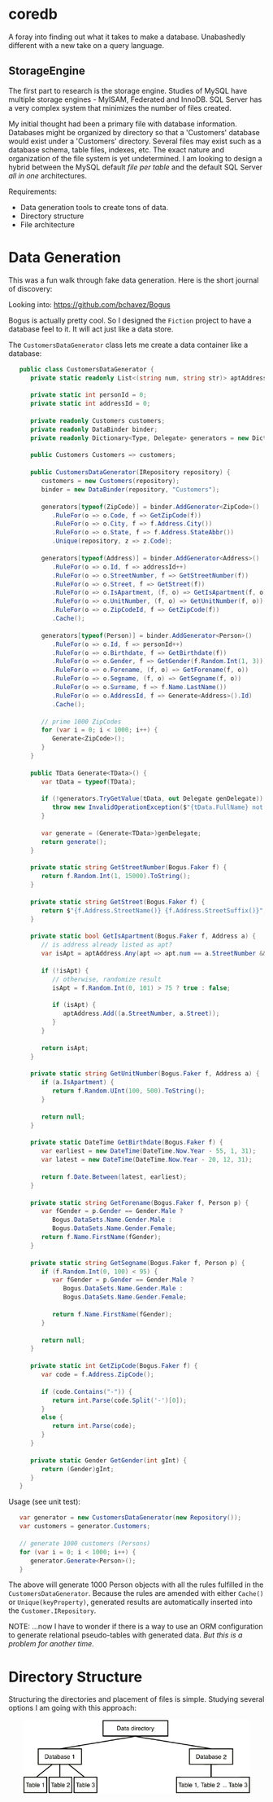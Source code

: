 # coredb
A foray into finding out what it takes to make a database. Unabashedly different with a new take on a query language.

## StorageEngine
The first part to research is the storage engine. Studies of MySQL have multiple storage engines - MyISAM, Federated and InnoDB. SQL Server has a very complex system that minimizes the number of files created.

My initial thought had been a primary file with database information. Databases might be organized by directory so that a 'Customers' database would exist under a 'Customers' directory. Several files may exist 
such as a database schema, table files, indexes, etc. The exact nature and organization of the file system is yet undetermined. I am looking to design a hybrid between the MySQL default _file per table_ and the 
default SQL Server _all in one_ architectures.

Requirements:
* Data generation tools to create tons of data.  
* Directory structure
* File architecture

# Data Generation  
This was a fun walk through fake data generation. Here is the short journal of discovery:

  Looking into: https://github.com/bchavez/Bogus

  Bogus is actually pretty cool. So I designed the `Fiction` project to have a database feel to it. It will act just like a data store.

The `CustomersDataGenerator` class lets me create a data container like a database:  
``` c#
   public class CustomersDataGenerator {
      private static readonly List<(string num, string str)> aptAddress = new List<(string num, string str)>();

      private static int personId = 0;
      private static int addressId = 0;
      
      private readonly Customers customers;
      private readonly DataBinder binder;
      private readonly Dictionary<Type, Delegate> generators = new Dictionary<Type, Delegate>();

      public Customers Customers => customers;

      public CustomersDataGenerator(IRepository repository) {
         customers = new Customers(repository);
         binder = new DataBinder(repository, "Customers");

         generators[typeof(ZipCode)] = binder.AddGenerator<ZipCode>()
            .RuleFor(o => o.Code, f => GetZipCode(f))
            .RuleFor(o => o.City, f => f.Address.City())
            .RuleFor(o => o.State, f => f.Address.StateAbbr())
            .Unique(repository, z => z.Code);

         generators[typeof(Address)] = binder.AddGenerator<Address>()
            .RuleFor(o => o.Id, f => addressId++)
            .RuleFor(o => o.StreetNumber, f => GetStreetNumber(f))
            .RuleFor(o => o.Street, f => GetStreet(f))
            .RuleFor(o => o.IsApartment, (f, o) => GetIsApartment(f, o))
            .RuleFor(o => o.UnitNumber, (f, o) => GetUnitNumber(f, o))
            .RuleFor(o => o.ZipCodeId, f => GetZipCode(f))
            .Cache();

         generators[typeof(Person)] = binder.AddGenerator<Person>()
            .RuleFor(o => o.Id, f => personId++)
            .RuleFor(o => o.Birthdate, f => GetBirthdate(f))
            .RuleFor(o => o.Gender, f => GetGender(f.Random.Int(1, 3)))
            .RuleFor(o => o.Forename, (f, o) => GetForename(f, o))
            .RuleFor(o => o.Segname, (f, o) => GetSegname(f, o))
            .RuleFor(o => o.Surname, f => f.Name.LastName())
            .RuleFor(o => o.AddressId, f => Generate<Address>().Id)
            .Cache();

         // prime 1000 ZipCodes
         for (var i = 0; i < 1000; i++) {
            Generate<ZipCode>();
         }
      }

      public TData Generate<TData>() {
         var tData = typeof(TData);

         if (!generators.TryGetValue(tData, out Delegate genDelegate)) {
            throw new InvalidOperationException($"{tData.FullName} not recognized");
         }

         var generate = (Generate<TData>)genDelegate;
         return generate();
      }
      
      private static string GetStreetNumber(Bogus.Faker f) {
         return f.Random.Int(1, 15000).ToString();
      }

      private static string GetStreet(Bogus.Faker f) {
         return $"{f.Address.StreetName()} {f.Address.StreetSuffix()}";
      }

      private static bool GetIsApartment(Bogus.Faker f, Address a) {
         // is address already listed as apt?
         var isApt = aptAddress.Any(apt => apt.num == a.StreetNumber && apt.str == a.Street);

         if (!isApt) {
            // otherwise, randomize result
            isApt = f.Random.Int(0, 101) > 75 ? true : false;

            if (isApt) {
               aptAddress.Add((a.StreetNumber, a.Street));
            }
         }

         return isApt;
      }

      private static string GetUnitNumber(Bogus.Faker f, Address a) {
         if (a.IsApartment) {
            return f.Random.UInt(100, 500).ToString();
         }

         return null;
      }

      private static DateTime GetBirthdate(Bogus.Faker f) {
         var earliest = new DateTime(DateTime.Now.Year - 55, 1, 31);
         var latest = new DateTime(DateTime.Now.Year - 20, 12, 31);

         return f.Date.Between(latest, earliest);
      }

      private static string GetForename(Bogus.Faker f, Person p) {
         var fGender = p.Gender == Gender.Male ?
            Bogus.DataSets.Name.Gender.Male :
            Bogus.DataSets.Name.Gender.Female;
         return f.Name.FirstName(fGender);
      }

      private static string GetSegname(Bogus.Faker f, Person p) {
         if (f.Random.Int(0, 100) < 95) {
            var fGender = p.Gender == Gender.Male ?
               Bogus.DataSets.Name.Gender.Male :
               Bogus.DataSets.Name.Gender.Female;

            return f.Name.FirstName(fGender);
         }

         return null;
      }

      private static int GetZipCode(Bogus.Faker f) {
         var code = f.Address.ZipCode();

         if (code.Contains("-")) {
            return int.Parse(code.Split('-')[0]);
         }
         else {
            return int.Parse(code);
         }
      }

      private static Gender GetGender(int gInt) {
         return (Gender)gInt;
      }
   }
```

Usage (see unit test):
``` c#
   var generator = new CustomersDataGenerator(new Repository());
   var customers = generator.Customers;

   // generate 1000 customers (Persons)
   for (var i = 0; i < 1000; i++) {
      generator.Generate<Person>();
   }
```

The above will generate 1000 Person objects with all the rules fulfilled in the `CustomersDataGenerator`. Because the rules are amended with either `Cache()` or `Unique(keyProperty)`, generated 
results are automatically inserted into the `Customer.IRepository`.

NOTE: ...now I have to wonder if there is a way to use an ORM configuration to generate relational pseudo-tables with generated data. _But this is a problem for another time._  

# Directory Structure  
Structuring the directories and placement of files is simple. Studying several options I am going with this approach:
<p align="center">
    <img src="https://github.com/razorware/coredb/blob/master/images/directory_structure.png"
         alt="directory structure"
         title="CoreDB Directory Structure" />
</p>